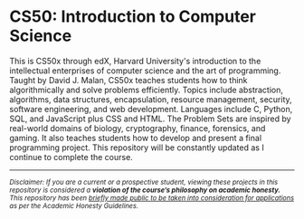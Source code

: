 # CS50: Introduction to Computer Science
This is CS50x through edX, Harvard University's introduction to the intellectual enterprises of computer science and the art of programming. Taught by David J. Malan, CS50x teaches students how to think algorithmically and solve problems efficiently. Topics include abstraction, algorithms, data structures, encapsulation, resource management, security, software engineering, and web development. Languages include C, Python, SQL, and JavaScript plus CSS and HTML. The Problem Sets are inspired by real-world domains of biology, cryptography, finance, forensics, and gaming. It also teaches students how to develop and present a final programming project. This repository will be constantly updated as I continue to complete the course.


------------------------------------------------------------------------------------------------------------------------------------------------------------------
<sub>*Disclaimer: If you are a current or a prospective student, viewing these projects in this repository is considered a ***violation of the course’s philosophy on academic honesty.*** This repository has been [briefly made public to be taken into consideration for applications](https://www.reddit.com/r/cs50/comments/agjdcv/adding_cs50_projects_to_personal_portfolio/) as per the Academic Honesty Guidelines.*<sub/>


